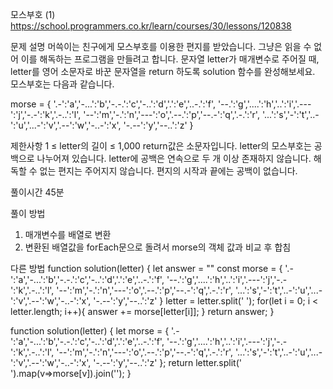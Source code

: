 모스부호 (1)
https://school.programmers.co.kr/learn/courses/30/lessons/120838

문제 설명
머쓱이는 친구에게 모스부호를 이용한 편지를 받았습니다. 그냥은 읽을 수 없어 이를 해독하는 프로그램을 만들려고 합니다. 문자열 letter가 매개변수로 주어질 때, letter를 영어 소문자로 바꾼 문자열을 return 하도록 solution 함수를 완성해보세요.
모스부호는 다음과 같습니다.

morse = {
'.-':'a','-...':'b','-.-.':'c','-..':'d','.':'e','..-.':'f',
'--.':'g','....':'h','..':'i','.---':'j','-.-':'k','.-..':'l',
'--':'m','-.':'n','---':'o','.--.':'p','--.-':'q','.-.':'r',
'...':'s','-':'t','..-':'u','...-':'v','.--':'w','-..-':'x',
'-.--':'y','--..':'z'
}

제한사항
1 ≤ letter의 길이 ≤ 1,000
return값은 소문자입니다.
letter의 모스부호는 공백으로 나누어져 있습니다.
letter에 공백은 연속으로 두 개 이상 존재하지 않습니다.
해독할 수 없는 편지는 주어지지 않습니다.
편지의 시작과 끝에는 공백이 없습니다.

풀이시간
45분

풀이 방법

1. 매개변수를 배열로 변환
2. 변환된 배열값을 forEach문으로 돌려서 morse의 객체 값과 비교 후 합침

다른 방법
function solution(letter) {
let answer = ""
const morse = {
'.-':'a','-...':'b','-.-.':'c','-..':'d','.':'e','..-.':'f',
'--.':'g','....':'h','..':'i','.---':'j','-.-':'k','.-..':'l',
'--':'m','-.':'n','---':'o','.--.':'p','--.-':'q','.-.':'r',
'...':'s','-':'t','..-':'u','...-':'v','.--':'w','-..-':'x',
'-.--':'y','--..':'z'
}
letter = letter.split(' ');
for(let i = 0; i < letter.length; i++){
answer += morse[letter[i]];
}
return answer;
}

function solution(letter) {
let morse = {
'.-':'a','-...':'b','-.-.':'c','-..':'d','.':'e','..-.':'f',
'--.':'g','....':'h','..':'i','.---':'j','-.-':'k','.-..':'l',
'--':'m','-.':'n','---':'o','.--.':'p','--.-':'q','.-.':'r',
'...':'s','-':'t','..-':'u','...-':'v','.--':'w','-..-':'x',
'-.--':'y','--..':'z'
};
return letter.split(' ').map(v=>morse[v]).join('');
}
